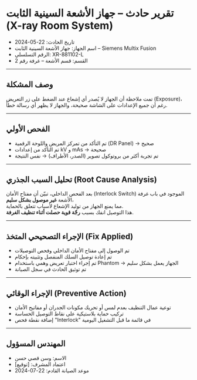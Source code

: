 # تقرير حادث – جهاز الأشعة السينية الثابت (X-ray Room System)

- تاريخ الحادث: 22-05-2024  
- اسم الجهاز: جهاز الأشعة السينية الثابت – Siemens Multix Fusion  
- الرقم التسلسلي: XR-881102-L  
- القسم: قسم الأشعة – غرفة رقم 2

---

## وصف المشكلة

تمت ملاحظة أن الجهاز لا يُصدر أي إشعاع عند الضغط على زر التعريض (Exposure)،  
رغم أن جميع الإعدادات على الشاشة صحيحة، والجهاز لا يظهر أي رسالة خطأ.

---

## الفحص الأولي

- تم التأكد من تمركز المريض واللوحة الرقمية (DR Panel) → صحيح  
- تم التأكد من إعدادات kV و mAs → صحيحة  
- تم تجربة أكثر من بروتوكول تصوير (الصدر، الأطراف) → نفس النتيجة

---

## تحليل السبب الجذري (Root Cause Analysis)

بعد الفحص الداخلي، تبيّن أن مفتاح الأمان (Interlock Switch) الموجود في باب غرفة الأشعة **غير موصول بشكل سليم**،  
مما يمنع الجهاز من توليد الإشعاع لأسباب تتعلق بالحماية.  
هذا التوصيل انفك بسبب **رجّة قوية حصلت أثناء تنظيف الغرفة**.

---

## الإجراء التصحيحي المتخذ (Fix Applied)

- تم الوصول إلى مفتاح الأمان الداخلي وفحص التوصيلات  
- تم إعادة توصيل السلك المنفصل وتثبيته بإحكام  
- تم إجراء اختبار تعريض وهمي باستخدام Phantom → الجهاز يعمل بشكل سليم  
- تم توثيق الحادث في سجل الصيانة

---

## الإجراء الوقائي (Preventive Action)

- توعية عمال التنظيف بعدم لمس أو تحريك مكونات الجدران أو مفاتيح الأمان  
- تركيب حماية بلاستيكية على نقاط التوصيل الحساسة  
- إضافة نقطة فحص "Interlock" في قائمة ما قبل التشغيل اليومية

---

## المهندس المسؤول

- الاسم: وسن قصي حسن  
- اعتماد المشرف: [توقيع]  
- موعد الصيانة القادم: 22-07-2024

